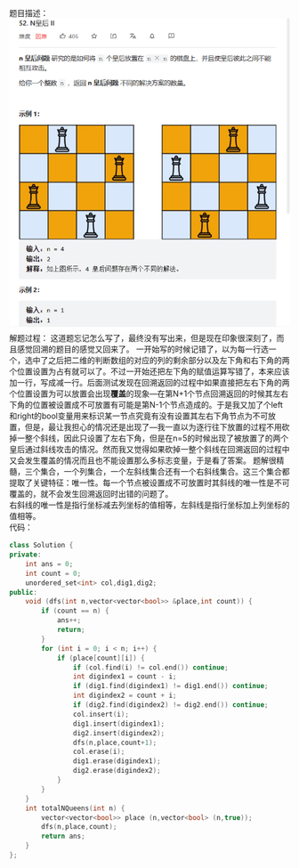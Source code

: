 题目描述：  
![image](/algorithmn/tracebak/image/image17.png)  
解题过程： 
这道题忘记怎么写了，最终没有写出来，但是现在印象很深刻了，而且感觉回溯的题目的感觉又回来了。 
一开始写的时候记错了，以为每一行选一个，选中了之后把二维的判断数组的对应的列的剩余部分以及左下角和右下角的两个位置设置为占有就可以了。不过一开始还把左下角的赋值运算写错了，本来应该加一行，写成减一行。后面测试发现在回溯返回的过程中如果直接把左右下角的两个位置设置为可以放置会出现**覆盖**的现象—在第N+1个节点回溯返回的时候其左右下角的位置被设置成不可放置有可能是第N-1个节点造成的。于是我又加了个left和right的bool变量用来标识某一节点究竟有没有设置其左右下角节点为不可放置，但是，最让我担心的情况还是出现了—我一直以为逐行往下放置的过程不用砍掉一整个斜线，因此只设置了左右下角，但是在n=5的时候出现了被放置了的两个皇后通过斜线攻击的情况。然而我又觉得如果砍掉一整个斜线在回溯返回的过程中又会发生覆盖的情况而且也不能设置那么多标志变量，于是看了答案。 
题解很精髓，三个集合，一个列集合，一个左斜线集合还有一个右斜线集合。这三个集合都提取了关键特征：唯一性。每一个节点被设置成不可放置时其斜线的唯一性是不可覆盖的，就不会发生回溯返回时出错的问题了。  
右斜线的唯一性是指行坐标减去列坐标的值相等，左斜线是指行坐标加上列坐标的值相等。  
代码：  
```cpp
class Solution {
private:
    int ans = 0;
    int count = 0;
    unordered_set<int> col,dig1,dig2;
public:
    void (dfs(int n,vector<vector<bool>> &place,int count)) {
        if (count == n) {
            ans++;
            return;
        }
        for (int i = 0; i < n; i++) {
            if (place[count][i]) {
                if (col.find(i) != col.end()) continue;
                int digindex1 = count - i;
                if (dig1.find(digindex1) != dig1.end()) continue;
                int digindex2 = count + i;
                if (dig2.find(digindex2) != dig2.end()) continue;
                col.insert(i);
                dig1.insert(digindex1);
                dig2.insert(digindex2);
                dfs(n,place,count+1);
                col.erase(i);
                dig1.erase(digindex1);
                dig2.erase(digindex2);
            }
        }
    }
    int totalNQueens(int n) {
        vector<vector<bool>> place (n,vector<bool> (n,true));
        dfs(n,place,count);
        return ans;
    } 
};
```